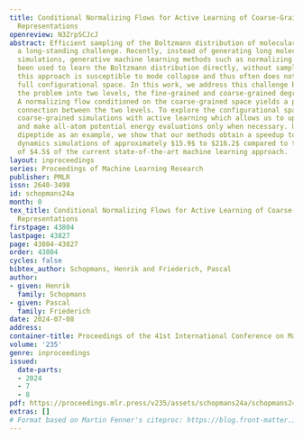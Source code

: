 ```yaml
---
title: Conditional Normalizing Flows for Active Learning of Coarse-Grained Molecular
  Representations
openreview: N3ZrpSCJcJ
abstract: Efficient sampling of the Boltzmann distribution of molecular systems is
  a long-standing challenge. Recently, instead of generating long molecular dynamics
  simulations, generative machine learning methods such as normalizing flows have
  been used to learn the Boltzmann distribution directly, without samples. However,
  this approach is susceptible to mode collapse and thus often does not explore the
  full configurational space. In this work, we address this challenge by separating
  the problem into two levels, the fine-grained and coarse-grained degrees of freedom.
  A normalizing flow conditioned on the coarse-grained space yields a probabilistic
  connection between the two levels. To explore the configurational space, we employ
  coarse-grained simulations with active learning which allows us to update the flow
  and make all-atom potential energy evaluations only when necessary. Using alanine
  dipeptide as an example, we show that our methods obtain a speedup to molecular
  dynamics simulations of approximately $15.9$ to $216.2$ compared to the speedup
  of $4.5$ of the current state-of-the-art machine learning approach.
layout: inproceedings
series: Proceedings of Machine Learning Research
publisher: PMLR
issn: 2640-3498
id: schopmans24a
month: 0
tex_title: Conditional Normalizing Flows for Active Learning of Coarse-Grained Molecular
  Representations
firstpage: 43804
lastpage: 43827
page: 43804-43827
order: 43804
cycles: false
bibtex_author: Schopmans, Henrik and Friederich, Pascal
author:
- given: Henrik
  family: Schopmans
- given: Pascal
  family: Friederich
date: 2024-07-08
address:
container-title: Proceedings of the 41st International Conference on Machine Learning
volume: '235'
genre: inproceedings
issued:
  date-parts:
  - 2024
  - 7
  - 8
pdf: https://proceedings.mlr.press/v235/assets/schopmans24a/schopmans24a.pdf
extras: []
# Format based on Martin Fenner's citeproc: https://blog.front-matter.io/posts/citeproc-yaml-for-bibliographies/
---
```


